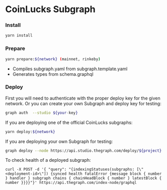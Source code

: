 # CoinLucks Subgraph

### Install

```bash
yarn install
```

### Prepare

```bash
yarn prepare:${network} (mainnet, rinkeby)
```

- Compiles subgraph.yaml from subgraph.template.yaml
- Generates types from schema.graphql

### Deploy

First you will need to authenticate with the proper deploy key for the given network. Or you can create your own Subgraph and deploy key for testing:

```bash
graph auth  --studio ${your-key}
```

If you are deploying one of the official CoinLucks subgraphs:

```bash
yarn deploy:${network}
```

If you are deploying your own Subgraph for testing:

```bash
graph deploy --node https://api.studio.thegraph.com/deploy/${project}
```

To check health of a deployed subgraph: 

```
curl -X POST -d '{ "query": "{indexingStatuses(subgraphs: [\"<deployment-id>\"]) {synced health fatalError {message block { number } handler } subgraph chains { chainHeadBlock { number } latestBlock { number }}}}"}' https://api.thegraph.com/index-node/graphql
```
